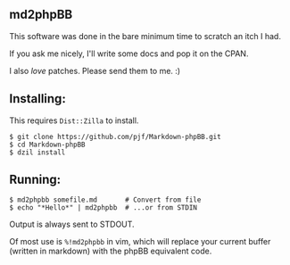 ## md2phpBB

This software was done in the bare minimum time to scratch an itch I had.

If you ask me nicely, I'll write some docs and pop it on the CPAN.

I also *love* patches. Please send them to me. :)

## Installing:

This requires `Dist::Zilla` to install.

    $ git clone https://github.com/pjf/Markdown-phpBB.git
    $ cd Markdown-phpBB
    $ dzil install

## Running:

    $ md2phpbb somefile.md       # Convert from file
    $ echo "*Hello*" | md2phpbb  # ...or from STDIN

Output is always sent to STDOUT.

Of most use is `%!md2phpbb` in vim, which will replace your current
buffer (written in markdown) with the phpBB equivalent code.
